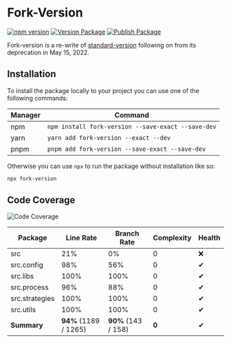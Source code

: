 # Fork-Version

[![npm version](https://badge.fury.io/js/fork-version.svg)](https://www.npmjs.com/package/fork-version)
[![Version Package](https://github.com/eglavin/fork-version/actions/workflows/version.yml/badge.svg)](https://github.com/eglavin/fork-version/actions/workflows/version.yml)
[![Publish Package](https://github.com/eglavin/fork-version/actions/workflows/release.yml/badge.svg)](https://github.com/eglavin/fork-version/actions/workflows/release.yml)

Fork-version is a re-write of [standard-version](https://github.com/conventional-changelog/standard-version) following on from its deprecation in May 15, 2022.

## Installation

To install the package locally to your project you can use one of the following commands:

| Manager | Command                                            |
| ------- | -------------------------------------------------- |
| npm     | `npm install fork-version --save-exact --save-dev` |
| yarn    | `yarn add fork-version --exact --dev`              |
| pnpm    | `pnpm add fork-version --save-exact --save-dev`    |

Otherwise you can use `npx` to run the package without installation like so:

```bash
npx fork-version
```

## Code Coverage

<!-- Code Coverage Table Start -->

![Code Coverage](https://img.shields.io/badge/Code%20Coverage-94%25-success?style=flat)

| Package        | Line Rate             | Branch Rate         | Complexity | Health |
| -------------- | --------------------- | ------------------- | ---------- | ------ |
| src            | 21%                   | 0%                  | 0          | ❌     |
| src.config     | 98%                   | 56%                 | 0          | ✔     |
| src.libs       | 100%                  | 100%                | 0          | ✔     |
| src.process    | 96%                   | 88%                 | 0          | ✔     |
| src.strategies | 100%                  | 100%                | 0          | ✔     |
| src.utils      | 100%                  | 100%                | 0          | ✔     |
| **Summary**    | **94%** (1189 / 1265) | **90%** (143 / 158) | **0**      | ✔     |

<!-- Code Coverage Table End -->
